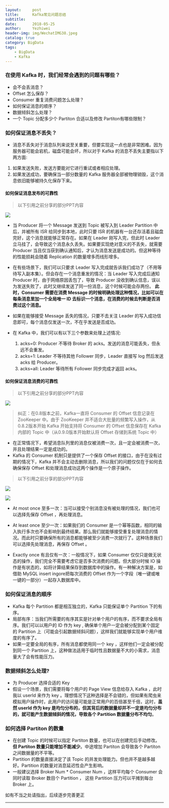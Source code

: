 ```yaml
---
layout:     post
title:      Kafka常见问题总结
subtitle:   
date:       2018-05-25
author:     Yezhiwei
header-img: img/WechatIMG38.jpeg
catalog: true
category: BigData
tags:
    - BigData
    - Kafka
---
```


### 在使用 Kafka 时，我们经常会遇到的问题有哪些？

* 会不会丢消息？
* Offset 怎么保存？
* Consumer 重复消费问题怎么处理？
* 如何保证消息的顺序？
* 数据倾斜怎么处理？
* 一个 Topic 分配多少个 Partiton 合适以及修改 Partiton有哪些限制？

### 如何保证消息不丢失？

* 消息不丢失对于消息队列来说至关重要，但要实现这一点也是非常困难。因为服务器可能会宕机，磁盘可能会坏，所以对于 Kafka 的消息不丢失主要指以下两方面:

1. 如果发送失败，发送方要能对它进行重试或者相应处理。
2. 如果发送成功，要确保当一部分数量的 Kafka 服务器全部被物理销毁，这个消息依旧能够被持久化保存下来。

#### 如何保证消息发布的可靠性

> 以下引用之前分享的部分PPT内容

![](https://ws2.sinaimg.cn/large/006tNc79ly1fopjyu12i5j30sg0lcdho.jpg)

* 当 Producer 将一个 Message 发送到 Topic 被写入到 Leader Partition 中后，并被所有 ISR 给同步到本地，此时只要 ISR 的机器有一台还存活着且磁盘完好，这个消息就能够正常存在。如果在 Leader 刚写入完，但此时 Leader 立马挂了，会导致这个消息永久丢失。如果要实现绝对意义的不丢失，就需要 Producer 当且仅当获到确认通知后，才认为消息发送是成功的。但这种等待的性能损耗会随着 Replication 的数量增多而线形增多。
* 在有些场景下，我们可以只要求 Leader 写入完成就告诉我们成功了（不用等待写入副本集）。但会存在一个消息重发的情况：当 Leader 写入完成后通知 Producer 时，由于网络原因丢包了，导致 Producer 没收到确认信息，误以为发送失败了，此时又继续发送了同一份消息，这个时候可能会存两份。 **此时，Consumer 需要在消费 Message 的时候明确处理这种情况，比如可以在每条消息里加一个全局唯一 ID 去标识一个消息，在消费的时候去判断是否消费过这个消息。**
* 如果在能够接受 Message 丢失的情况，只要不去关注 Leader 的写入成功信息即可，每个消息仅发送一次，不在乎发送是否成功。
* 在 Kafka 中，我们可以有以下三个参数来处理上述情况:

	1. acks=0: Producer 不等待 Broker 的 acks。发送的消息可能丢失，但永远不会重发。
	2. acks=1: Leader 不等待其他 Follower 同步，Leader 直接写 log 然后发送 acks 给 Producer。
	3. acks=all: Leader 等待所有 Follower 同步完成才返回 acks。


#### 如何保证消息消费的可靠性

> 以下引用之前分享的部分PPT内容

![](https://ws3.sinaimg.cn/large/006tNc79ly1fopjz8ppijj30sg0lcwh6.jpg)

> 纠正：在0.8版本之前，Kafka一直将 Consumer 的 Offset 信息记录在 ZooKeeper 中。由于 ZooKeeper 并不适合大批量的频繁写入操作，从0.8.2版本开始 Kafka 开始支持将 Consumer 的 Offset 信息保存在 Kafka 内部的 Topic 中（从0.9.0版本开始默认将 Offset 存储到系统 Topic 中）

* 在正常情况下，希望消息队列里的消息仅被消费一次，且一定会被消费一次，并且处理结果一定是成功的。
* Kafka 的 Consumer 机制只是提供了一个保存 Offset 的接口，由于在没有过期的情况下，Kafka 并不会主动去删除消息，所以我们的问题仅仅在于如何去确保保存 Offset 和处理消息成功这两个操作是一个原子操作。

> 以下引用之前分享的部分PPT内容

![](https://ws1.sinaimg.cn/large/006tNc79ly1fopjyhci6cj30sg0lcgmi.jpg)

![](https://ws4.sinaimg.cn/large/006tNc79ly1fopjyo80a2j30sg0lcdgc.jpg)

* At most once 至多一次：当可以接受个别消息没有被处理的情况，我们也可以选择先保存 Offset ，再处理消息。

* At least once 至少一次：如果我们的 Consumer 是一个幂等函数，相同的输入执行多次也不会影响到最终结果。那么我们就能够接受重复处理消息的情况。而此时只要确保所有的消息都能够被至少消费一次就行了。这种场景我们可以选择先处理消息，再保存 Offset 。

* Exactly once 有且仅有一次：一般情况下，如果 Consumer 仅仅只是做无状态的操作，我们完全不需要考虑它是否多次消费的问题。但大部分时候 IO 操作是有状态的，如将计算结果保存到数据库中的操作。有一种解决方案是，如借助 MySQL insert ingore把每次消费的 Offset 作为一个字段（唯一键或唯一键的一部分）一起存入数据库中。

### 如何保证消息的顺序

* Kafka 每个 Partition 都是相互独立的，Kafka 只能保证单个 Partition 下的有序。
* 局部有序：当我们所需要的有序其实是针对单个用户的有序，而不要求全局有序。我们可以以用户的 ID 作为 key , 确保单个用户一定会被分配到某个固定的 Partition 上（可能会引起数据倾斜问题），这样我们就能够实现单个用户维度的有序了。
* 如果一定要全局的有序，所有消息都使用同一个 key ，这样他们一定会被分配到同一个 Partition 上，这种做法适用于临时性且数据量不大的小需求，消息量大了会有性能压力。

### 数据倾斜怎么处理? 

* 为 Producer 选择合适的 Key 
* 假设一个场景，我们需要将每个用户的 Page View 信息给存入 Kafka ，此时我以 userId 来作为 key 。理想情况下这种选择是不会错的，但如果有爬虫来模拟用户操作时，此用户的访问量可能是正常用户的百倍甚至千倍，这时，**虽然 userId 作为 key 是均匀分布的，但其背后的数据量却并不一定是均匀分布的，就可能产生数据倾斜的情况，导致各个 Partition 数据量分布不均匀**。

### 如何选择 Partiton 的数量

* 在创建 Topic 的时候可以指定 Partiton 数量，也可以在创建完后手动修改。**但 Partiton 数量只能增加不能减少**。中途增加 Partiton 会导致各个 Partiton 之间数据量的不平等。
* Partition 的数量直接决定了该 Topic 的并发处理能力。但也并不是越多越好。Partition 的数量对消息延迟性会产生影响。
* 一般建议选择 Broker Num * Consumer Num ，这样平均每个 Consumer 会同时读取 Broker 数目个 Partition ， 这些 Partition 压力可以平摊到每台 Broker 上。

如有不当之处请指出，后续逐步完善更正

***






